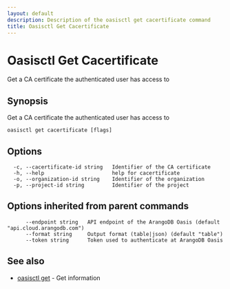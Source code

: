 ```yaml
---
layout: default
description: Description of the oasisctl get cacertificate command
title: Oasisctl Get Cacertificate
---
```

# Oasisctl Get Cacertificate

Get a CA certificate the authenticated user has access to

## Synopsis

Get a CA certificate the authenticated user has access to

```
oasisctl get cacertificate [flags]
```

## Options

```
  -c, --cacertificate-id string   Identifier of the CA certificate
  -h, --help                      help for cacertificate
  -o, --organization-id string    Identifier of the organization
  -p, --project-id string         Identifier of the project
```

## Options inherited from parent commands

```
      --endpoint string   API endpoint of the ArangoDB Oasis (default "api.cloud.arangodb.com")
      --format string     Output format (table|json) (default "table")
      --token string      Token used to authenticate at ArangoDB Oasis
```

## See also

* [oasisctl get](oasisctl_get.md)	 - Get information

